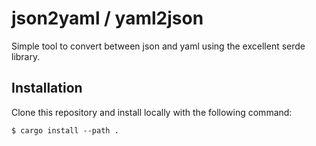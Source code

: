 # json2yaml / yaml2json

Simple tool to convert between json and yaml using the excellent serde library.

## Installation

Clone this repository and install locally with the following command:
```shell
$ cargo install --path .
```
